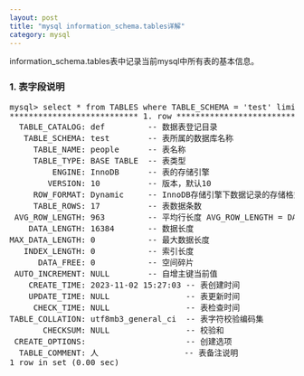 ```yaml
---
layout: post
title: "mysql information_schema.tables详解"
category: mysql 
---
```

information_schema.tables表中记录当前mysql中所有表的基本信息。

### 1. 表字段说明
<pre>
mysql> select * from TABLES where TABLE_SCHEMA = 'test' limit 1\G;
*************************** 1. row ***************************
  TABLE_CATALOG: def         -- 数据表登记目录
   TABLE_SCHEMA: test        -- 表所属的数据库名称
     TABLE_NAME: people      -- 表名称
     TABLE_TYPE: BASE TABLE  -- 表类型
         ENGINE: InnoDB      -- 表的存储引擎
        VERSION: 10          -- 版本，默认10
     ROW_FORMAT: Dynamic     -- InnoDB存储引擎下数据记录的存储格式,行格式，DEFAULT | FIXED | DYNAMIC | COMPRESSED | REDUNDANT | COMPACT
     TABLE_ROWS: 17          -- 表数据条数
 AVG_ROW_LENGTH: 963         -- 平均行长度 AVG_ROW_LENGTH = DATA_LENGTH / TABLE_ROWS
    DATA_LENGTH: 16384       -- 数据长度
MAX_DATA_LENGTH: 0           -- 最大数据长度
   INDEX_LENGTH: 0           -- 索引长度
      DATA_FREE: 0           -- 空间碎片
 AUTO_INCREMENT: NULL        -- 自增主键当前值
    CREATE_TIME: 2023-11-02 15:27:03 -- 表创建时间
    UPDATE_TIME: NULL                -- 表更新时间
     CHECK_TIME: NULL                -- 表检查时间
TABLE_COLLATION: utf8mb3_general_ci  -- 表字符校验编码集
       CHECKSUM: NULL                -- 校验和
 CREATE_OPTIONS:                     -- 创建选项
  TABLE_COMMENT: 人                  -- 表备注说明
1 row in set (0.00 sec)
</pre>
